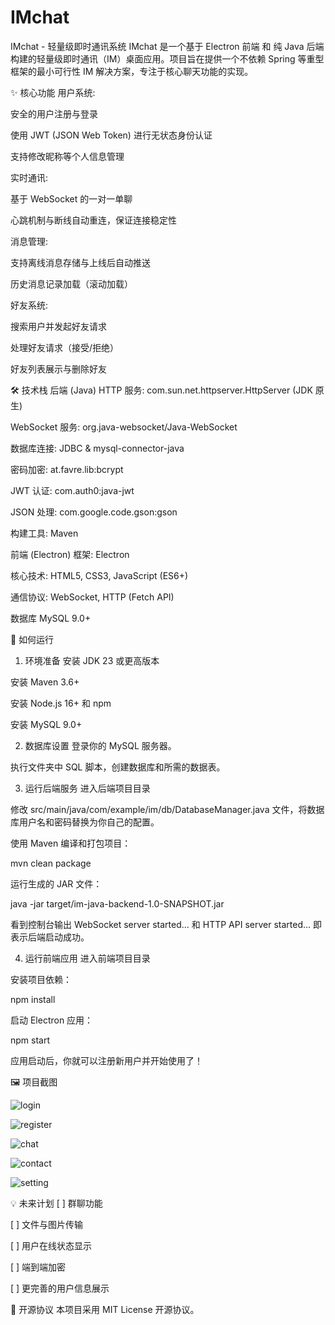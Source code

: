 # IMchat
IMchat - 轻量级即时通讯系统
IMchat 是一个基于 Electron 前端 和 纯 Java 后端 构建的轻量级即时通讯（IM）桌面应用。项目旨在提供一个不依赖 Spring 等重型框架的最小可行性 IM 解决方案，专注于核心聊天功能的实现。

✨ 核心功能
用户系统:

安全的用户注册与登录

使用 JWT (JSON Web Token) 进行无状态身份认证

支持修改昵称等个人信息管理

实时通讯:

基于 WebSocket 的一对一单聊

心跳机制与断线自动重连，保证连接稳定性

消息管理:

支持离线消息存储与上线后自动推送

历史消息记录加载（滚动加载）

好友系统:

搜索用户并发起好友请求

处理好友请求（接受/拒绝）

好友列表展示与删除好友

🛠️ 技术栈
后端 (Java)
HTTP 服务: com.sun.net.httpserver.HttpServer (JDK 原生)

WebSocket 服务: org.java-websocket/Java-WebSocket

数据库连接: JDBC & mysql-connector-java

密码加密: at.favre.lib:bcrypt

JWT 认证: com.auth0:java-jwt

JSON 处理: com.google.code.gson:gson

构建工具: Maven

前端 (Electron)
框架: Electron

核心技术: HTML5, CSS3, JavaScript (ES6+)

通信协议: WebSocket, HTTP (Fetch API)

数据库
MySQL 9.0+

🚀 如何运行
1. 环境准备
安装 JDK 23 或更高版本

安装 Maven 3.6+

安装 Node.js 16+ 和 npm

安装 MySQL 9.0+

2. 数据库设置
登录你的 MySQL 服务器。

执行文件夹中 SQL 脚本，创建数据库和所需的数据表。


3. 运行后端服务
进入后端项目目录

修改 src/main/java/com/example/im/db/DatabaseManager.java 文件，将数据库用户名和密码替换为你自己的配置。

使用 Maven 编译和打包项目：

mvn clean package

运行生成的 JAR 文件：

java -jar target/im-java-backend-1.0-SNAPSHOT.jar

看到控制台输出 WebSocket server started... 和 HTTP API server started... 即表示后端启动成功。

4. 运行前端应用
进入前端项目目录

安装项目依赖：

npm install

启动 Electron 应用：

npm start

应用启动后，你就可以注册新用户并开始使用了！

🖼️ 项目截图



![login](./sotp/login.png)

![register](./sotp/register.png)

![chat](./sotp/chat.png)

![contact](./sotp/contact.png)

![setting](./sotp/setting.png)


💡 未来计划
[ ] 群聊功能

[ ] 文件与图片传输

[ ] 用户在线状态显示

[ ] 端到端加密

[ ] 更完善的用户信息展示

📄 开源协议
本项目采用 MIT License 开源协议。
